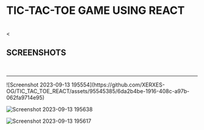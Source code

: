 <h1>TIC-TAC-TOE GAME USING REACT</h1>
<br> <
<h2>SCREENSHOTS</h2><br><hr>
![Screenshot 2023-09-13 195554](https://github.com/XERXES-OG/TIC_TAC_TOE_REACT/assets/95545385/6da2b4be-1916-408c-a97b-062fa9714e95)


![Screenshot 2023-09-13 195638](https://github.com/XERXES-OG/TIC_TAC_TOE_REACT/assets/95545385/43c79991-25e1-427f-b523-fa9375bbb657)

![Screenshot 2023-09-13 195617](https://github.com/XERXES-OG/TIC_TAC_TOE_REACT/assets/95545385/1abea04e-b861-4b18-8a12-2f78c9ab6255)
